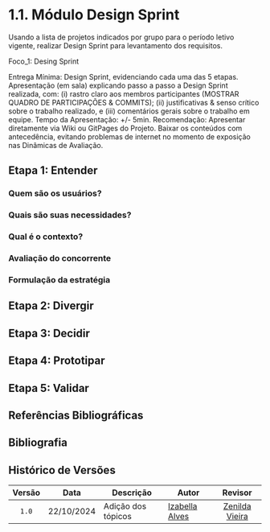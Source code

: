 # 1.1. Módulo Design Sprint

Usando a lista de projetos indicados por grupo para o período letivo vigente, realizar Design Sprint para levantamento dos requisitos.

Foco_1: Desing Sprint

Entrega Mínima: Design Sprint, evidenciando cada uma das 5 etapas.
Apresentação (em sala) explicando passo a passo a Design Sprint realizada, com: (i) rastro claro aos membros participantes (MOSTRAR QUADRO DE PARTICIPAÇÕES & COMMITS); (ii) justificativas & senso crítico sobre o trabalho realizado, e (iii) comentários gerais sobre o trabalho em equipe. Tempo da Apresentação: +/- 5min. Recomendação: Apresentar diretamente via Wiki ou GitPages do Projeto. Baixar os conteúdos com antecedência, evitando problemas de internet no momento de exposição nas Dinâmicas de Avaliação.

## Etapa 1: Entender

### Quem são os usuários?
### Quais são suas necessidades?
### Qual é o contexto?
### Avaliação do concorrente
### Formulação da estratégia

## Etapa 2: Divergir

## Etapa 3: Decidir

## Etapa 4: Prototipar

## Etapa 5: Validar

## Referências Bibliográficas

## Bibliografia

## Histórico de Versões

|Versão|Data|Descrição|Autor|Revisor|
|:----:|----|---------|-----|:-------:|
|`1.0`|22/10/2024|Adição dos tópicos|[Izabella Alves](https://github.com/izabellaalves)|[Zenilda Vieira](https://github.com/ZenildaVieira)|
